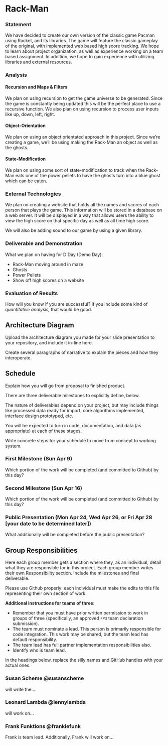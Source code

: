 # Rack-Man

### Statement
We have decided to create our own version of the classic game Pacman using Racket, and its libraries. The game will feature the classic gameplay of the original, with implemented web based high score tracking. We hope to learn about project organization, as well as experience working on a team based assignment. In addition, we hope to gain experience with utilizing libraries and external resources.

### Analysis

#### Recursion and Maps & Filters

We plan on using recursion to get the game universe to be generated. Since the game is constantly being updated this will be the perfect place to use a recursive function. We also plan on using recursion to process user inputs like up, down, left, right.

#### Object-Orientation

We plan on using an object orientated approach in this project. Since we’re creating a game, we’ll be using making the Rack-Man an object as well as the ghosts.

#### State-Modification

We plan on using some sort of state-modification to track when the Rack-Man eats one of the power pellets to have the ghosts turn into a blue ghost which can be eaten.

### External Technologies
We plan on creating a website that holds all the names and scores of each person that plays the game. This information will be stored in a database on a web server. It will be displayed in a way that allows users the ability to view the high score on that specific day as well as all time high score.  

We will also be adding sound to our game by using a given library.

### Deliverable and Demonstration
What we plan on having for D Day (Demo Day):
- Rack-Man moving around in maze
- Ghosts
- Power Pellets
- Show off high scores on a website

### Evaluation of Results
How will you know if you are successful? 
If you include some kind of _quantitative analysis,_ that would be good.

## Architecture Diagram
Upload the architecture diagram you made for your slide presentation to your repository, and include it in-line here.

Create several paragraphs of narrative to explain the pieces and how they interoperate.

## Schedule
Explain how you will go from proposal to finished product. 

There are three deliverable milestones to explicitly define, below.

The nature of deliverables depend on your project, but may include things like processed data ready for import, core algorithms implemented, interface design prototyped, etc. 

You will be expected to turn in code, documentation, and data (as appropriate) at each of these stages.

Write concrete steps for your schedule to move from concept to working system. 

### First Milestone (Sun Apr 9)
Which portion of the work will be completed (and committed to Github) by this day? 

### Second Milestone (Sun Apr 16)
Which portion of the work will be completed (and committed to Github) by this day?  

### Public Presentation (Mon Apr 24, Wed Apr 26, or Fri Apr 28 [your date to be determined later])
What additionally will be completed before the public presentation?

## Group Responsibilities
Here each group member gets a section where they, as an individual, detail what they are responsible for in this project. Each group member writes their own Responsibility section. Include the milestones and final deliverable.

Please use Github properly: each individual must make the edits to this file representing their own section of work.

**Additional instructions for teams of three:** 
* Remember that you must have prior written permission to work in groups of three (specifically, an approved `FP3` team declaration submission).
* The team must nominate a lead. This person is primarily responsible for code integration. This work may be shared, but the team lead has default responsibility.
* The team lead has full partner implementation responsibilities also.
* Identify who is team lead.

In the headings below, replace the silly names and GitHub handles with your actual ones.

### Susan Scheme @susanscheme
will write the....

### Leonard Lambda @lennylambda
will work on...

### Frank Funktions @frankiefunk 
Frank is team lead. Additionally, Frank will work on...   
